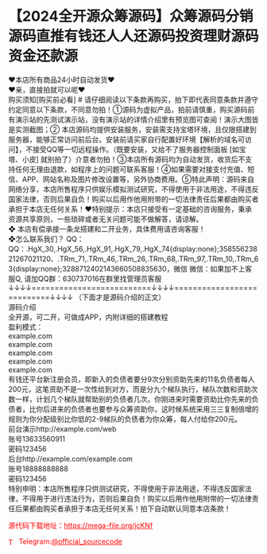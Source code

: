 # 【2024全开源众筹源码】众筹源码分销源码直推有钱还人人还源码投资理财源码资金还款源

❤本店所有商品24小时自动发货❤<br>❤亲，直接拍就可以呢❤<br>购买须知[购买前必看] # 请仔细阅读以下条款再购买，拍下即代表同意条款并遵守约定同意以下条款，不同意勿拍！①源码为虚拟产品，拍前请慎重，购买源码前有演示站的先测试演示站，没有演示站的详情介绍里有预览图可查阅！演示大图皆是实测截图；② 本店源码均提供安装服务，安装需支持宝塔环境，且仅限搭建到服务器，能够正常访问前后台。安装前请买家自行配置好环境【解析的域名可访问】，不接受QQ等一切远程操作。（既要安装，又给不了服务器控制面板 [如宝塔、小皮] 就别拍了）介意者勿拍！③本店所有源码均为自动发货，收货后不支持任何无理由退款，如程序上的问题可联系客服！④如果需要对接支付充值、短信、APP、网站名称及图片修改设置等，另外协商费用。⑤特此声明：源码来自网络分享，本店所售程序只供娱乐模拟测试研究，不得使用于非法用途，不得违反国家法律，否则后果自负！购买以后用作他用附带的一切法律责任后果都由购买者承担于本店无任何关系！❤特别提示：本店只接受有一定基础的咨询服务，秉承资源共享原则，一些琐碎或者无关问题可能不做解答，请谅解。<br>❖ 本店有偿承接一条龙搭建和二开业务，具体费用请咨询客服！<br>❖怎么联系我们？                                                                          QQ： QQ：.HgX_30,.HgX_56,.HgX_91,.HgX_79,.HgX_74{display:none};35855623821267021120、.TRm_71,.TRm_46,.TRm_26,.TRm_68,.TRm_97,.TRm_10,.TRm_63{display:none};3288712402143660508835630，微信 微信：如果加不上客服Q, 请加QQ群：630737016在群里找管理员客服<br>↓↓↓↓==========================↓↓↓↓===========================↓↓↓↓   （下面才是源码介绍的正文）<br>源码介绍<br>全开源，可二开，可做成APP，内附详细的搭建教程<br>盈利模式：<br>example.com<br>example.com<br>example.com<br>example.com<br>example.com<br>有钱还平台新注册会员，即新入的负债者要分9次分别资助先来的11名负债者每人200元，这笔资助不是一次性给到对方，而是分九个梯队执行，梯队次数和资助次数一样，计划几个梯队就帮助别的负债者几次。你刚进来时需要资助比你先来的负债者，比你后进来的负债者也要参与众筹资助你，这时候系统采用三三复制倍增的规则为你分配级别比你低的2-9梯队的负债者为你众筹，每人付给你200元。<br>前台演示http://example.com/web<br>账号13633560911<br>密码123456<br>后台http://example.com/example.com<br>账号18888888888<br>密码123456<br>特别申明：本店所售程序只供测试研究，不得使用于非法用途，不得违反国家法律，不得用于进行违法行为，否则后果自负！购买以后用作他用附带的一切法律责任后果都由购买者承担于本店无任何关系！拍下自动默认同意本店条款！<br>


<p style="color: red;">源代码下载地址：<a href="https://mega-file.org/jcKNf" style="color: red;">https://mega-file.org/jcKNf</a></p><p style="color: red;"><img src="https://cdn-icons-png.flaticon.com/512/2111/2111646.png" alt="Telegram Icon" style="width: 16px; vertical-align: middle; margin-right: 5px;">Telegram:<a href="https://t.me/official_sourcecode" style="color: red;">@official_sourcecode</a></p>